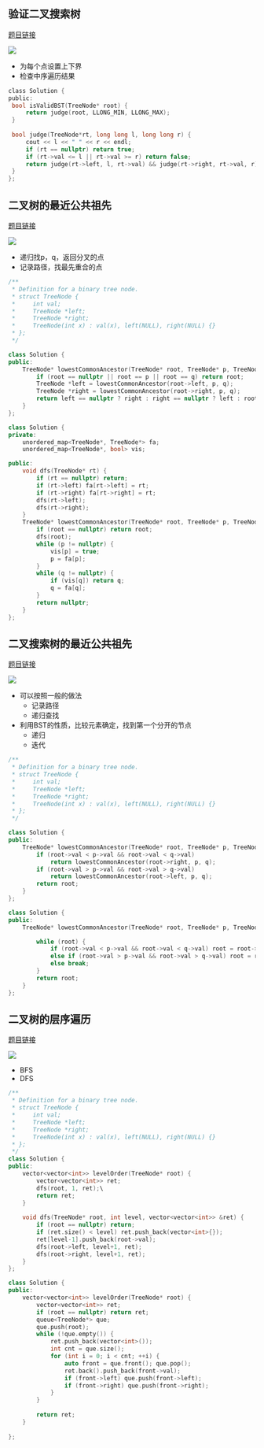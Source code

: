 ## 验证二叉搜索树

[题目链接](https://leetcode-cn.com/explore/interview/card/top-interview-questions-easy/7/trees/48/)

![](C:/Users/na/Desktop/sanzona.github.io/post/算法与数据结构/img/算法题/validate-binary-search-tree.jpg)

   - 为每个点设置上下界
   - 检查中序遍历结果

   ```c
class Solution {
public:
    bool isValidBST(TreeNode* root) {
        return judge(root, LLONG_MIN, LLONG_MAX);
    }
    
    bool judge(TreeNode*rt, long long l, long long r) {
        cout << l << " " << r << endl;
        if (rt == nullptr) return true;
        if (rt->val <= l || rt->val >= r) return false;
        return judge(rt->left, l, rt->val) && judge(rt->right, rt->val, r);
    }
};
   ```

   

## 二叉树的最近公共祖先

[题目链接](lowest-common-ancestor-of-a-binary-tree)

![](img/算法题/lowest-common-ancestor-of-a-binary-tree.jpg)

- 递归找p，q，返回分叉的点
- 记录路径，找最先重合的点

```cpp
/**
 * Definition for a binary tree node.
 * struct TreeNode {
 *     int val;
 *     TreeNode *left;
 *     TreeNode *right;
 *     TreeNode(int x) : val(x), left(NULL), right(NULL) {}
 * };
 */

class Solution {
public:
    TreeNode* lowestCommonAncestor(TreeNode* root, TreeNode* p, TreeNode* q) {
        if (root == nullptr || root == p || root == q) return root;
        TreeNode *left = lowestCommonAncestor(root->left, p, q);
        TreeNode *right = lowestCommonAncestor(root->right, p, q);
        return left == nullptr ? right : right == nullptr ? left : root;
    }
};
```

```cpp
class Solution {
private:
    unordered_map<TreeNode*, TreeNode*> fa;
    unordered_map<TreeNode*, bool> vis;

public:
    void dfs(TreeNode* rt) {
        if (rt == nullptr) return;
        if (rt->left) fa[rt->left] = rt;
        if (rt->right) fa[rt->right] = rt;
        dfs(rt->left);
        dfs(rt->right);
    }
    TreeNode* lowestCommonAncestor(TreeNode* root, TreeNode* p, TreeNode* q) {
        if (root == nullptr) return root;
        dfs(root);
        while (p != nullptr) {
            vis[p] = true;
            p = fa[p];
        }
        while (q != nullptr) {
            if (vis[q]) return q;
            q = fa[q];
        }
        return nullptr;
    }
};
```





## 二叉搜索树的最近公共祖先

[题目链接](https://leetcode-cn.com/problems/lowest-common-ancestor-of-a-binary-search-tree/)

![](img/算法题/lowest-common-ancestor-of-a-binary-search-tree.jpg)

- 可以按照一般的做法
  - 记录路径
  - 递归查找
- 利用BST的性质，比较元素确定，找到第一个分开的节点
  - 递归
  - 迭代

```cpp
/**
 * Definition for a binary tree node.
 * struct TreeNode {
 *     int val;
 *     TreeNode *left;
 *     TreeNode *right;
 *     TreeNode(int x) : val(x), left(NULL), right(NULL) {}
 * };
 */

class Solution {
public:
    TreeNode* lowestCommonAncestor(TreeNode* root, TreeNode* p, TreeNode* q) {
        if (root->val < p->val && root->val < q->val) 
            return lowestCommonAncestor(root->right, p, q);
        if (root->val > p->val && root->val > q->val)
            return lowestCommonAncestor(root->left, p, q);
        return root;
    }
};
```

```cpp
class Solution {
public:
    TreeNode* lowestCommonAncestor(TreeNode* root, TreeNode* p, TreeNode* q) {

        while (root) {
            if (root->val < p->val && root->val < q->val) root = root->right;
            else if (root->val > p->val && root->val > q->val) root = root->left;
            else break;
        }
        return root;
    }
};
```





## 二叉树的层序遍历

[题目链接](https://leetcode-cn.com/problems/binary-tree-level-order-traversal/)

![](C:/Users/na/Desktop/sanzona.github.io/post/算法与数据结构/img/算法题/binary-tree-level-order-traversal.jpg)

- BFS
- DFS

```cpp
/**
 * Definition for a binary tree node.
 * struct TreeNode {
 *     int val;
 *     TreeNode *left;
 *     TreeNode *right;
 *     TreeNode(int x) : val(x), left(NULL), right(NULL) {}
 * };
 */
class Solution {
public:
    vector<vector<int>> levelOrder(TreeNode* root) {
        vector<vector<int>> ret;
        dfs(root, 1, ret);\
        return ret;
    }
    
    void dfs(TreeNode* root, int level, vector<vector<int>> &ret) {
        if (root == nullptr) return;
        if (ret.size() < level) ret.push_back(vector<int>{});
        ret[level-1].push_back(root->val);
        dfs(root->left, level+1, ret);
        dfs(root->right, level+1, ret);
    }
};
```



```cpp
class Solution {
public:
    vector<vector<int>> levelOrder(TreeNode* root) {
        vector<vector<int>> ret;
        if (root == nullptr) return ret;
        queue<TreeNode*> que;
        que.push(root);
        while (!que.empty()) {
            ret.push_back(vector<int>());
            int cnt = que.size();
            for (int i = 0; i < cnt; ++i) {
                auto front = que.front(); que.pop();
                ret.back().push_back(front->val);
                if (front->left) que.push(front->left);
                if (front->right) que.push(front->right);
            }
        }
        
        return ret;
    }
    
};
```

